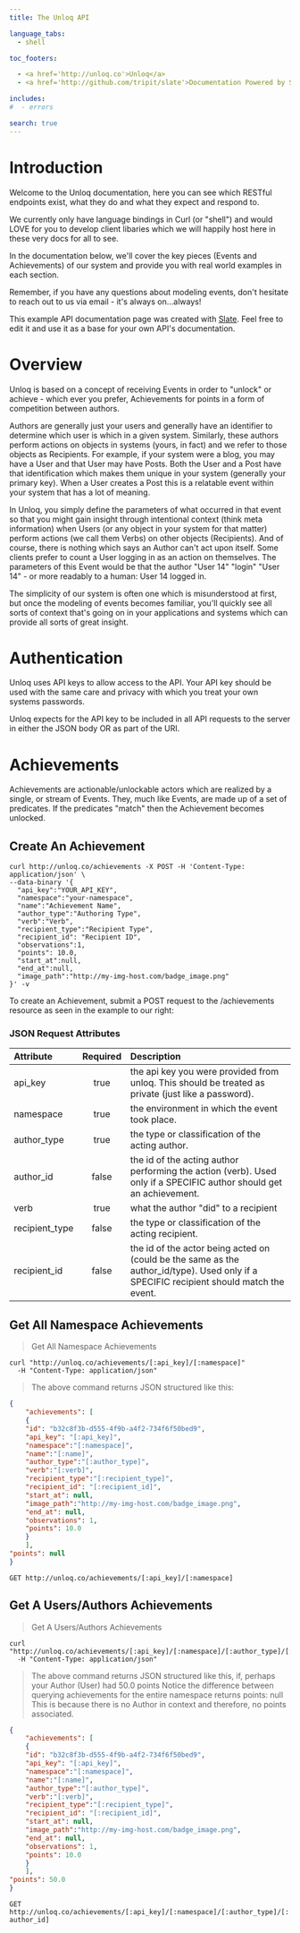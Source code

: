 ```yaml
---
title: The Unloq API

language_tabs:
  - shell

toc_footers:

  - <a href='http://unloq.co'>Unloq</a>
  - <a href='http://github.com/tripit/slate'>Documentation Powered by Slate</a>

includes:
#  - errors

search: true
---
```


# Introduction

Welcome to the Unloq documentation, here you can see which RESTful endpoints
exist, what they do and what they expect and respond to.

We currently only have language bindings in Curl (or "shell") and
would LOVE for you to develop client libaries which we will happily
host here in these very docs for all to see.

In the documentation below, we'll cover the key pieces (Events and
Achievements) of our system and provide you with real world examples
in each section.

Remember, if you have any questions about modeling events, don't
hesitate to reach out to us via email - it's always on...always!

This example API documentation page was created with [Slate](http://github.com/tripit/slate). Feel free to edit it and use it as a base for your own API's documentation.

# Overview

Unloq is based on a concept of receiving Events in order to "unlock"
or achieve - which ever you prefer, Achievements for points in a form
of competition between authors.

Authors are generally just your users and generally have an identifier
to determine which user is which in a given system. Similarly, these
authors perform actions on objects in systems (yours, in fact) and we
refer to those objects as Recipients. For example, if your system were
a blog, you may have a User and that User may have Posts. Both the
User and a Post have that identification which makes them unique in
your system (generally your primary key). When a User creates a Post
this is a relatable event within your system that has a lot of
meaning.

In Unloq, you simply define the parameters of what occurred in that
event so that you might gain insight through intentional context
(think meta information) when Users (or any object in your system for
that matter) perform actions (we call them Verbs) on other objects
(Recipients). And of course, there is nothing which says an Author
can't act upon itself. Some clients prefer to count a User logging in
as an action on themselves. The parameters of this Event would be that
the author "User 14" "login" "User 14" - or more readably to a human:
User 14 logged in.

The simplicity of our system is often one which is misunderstood at
first, but once the modeling of events becomes familiar, you'll
quickly see all sorts of context that's going on in your applications
and systems which can provide all sorts of great insight.


# Authentication

Unloq uses API keys to allow access to the API. Your API key should be used with the same care and privacy with which you treat your own systems passwords.

Unloq expects for the API key to be included in all API requests to the server in either the JSON body OR as part of the URI.

# Achievements

Achievements are actionable/unlockable actors which are realized by a single, or stream of Events. They, much like Events, are made up of a set of predicates. If the predicates "match" then the Achievement becomes unlocked.

## Create An Achievement
```shell
curl http://unloq.co/achievements -X POST -H 'Content-Type: application/json' \
--data-binary '{
  "api_key":"YOUR_API_KEY",
  "namespace":"your-namespace",
  "name":"Achievement Name",
  "author_type":"Authoring Type",
  "verb":"Verb",
  "recipient_type":"Recipient Type",
  "recipient_id": "Recipient ID",
  "observations":1,
  "points": 10.0,
  "start_at":null,
  "end_at":null,
  "image_path":"http://my-img-host.com/badge_image.png"
}' -v
```

To create an Achievement, submit a POST request to the /achievements resource as seen in the example to our right:

### JSON Request Attributes

Attribute | Required | Description
:-------------|:-------------:| :-------------
api_key | true | the api key you were provided from unloq. This should be treated as private (just like a password).
namespace | true | the environment in which the event took place.
author_type | true | the type or classification of the acting author.
author_id | false | the id of the acting author performing the action (verb). Used only if a SPECIFIC author should get an achievement.
verb | true | what the author "did" to a recipient
recipient_type| false  | the type or classification of the acting recipient.
recipient_id | false | the id of the actor being acted on (could be the same as the author_id/type). Used only if a SPECIFIC recipient should match the event.

## Get All Namespace Achievements

>Get All Namespace Achievements

```shell
curl "http://unloq.co/achievements/[:api_key]/[:namespace]"
  -H "Content-Type: application/json"
```

> The above command returns JSON structured like this:

```json
{
    "achievements": [
    {
    "id": "b32c8f3b-d555-4f9b-a4f2-734f6f50bed9",
    "api_key": "[:api_key]",
    "namespace":"[:namespace]",
    "name":"[:name]",
    "author_type":"[:author_type]",
    "verb":"[:verb]",
    "recipient_type":"[:recipient_type]",
    "recipient_id": "[:recipient_id]",
    "start_at": null,
    "image_path":"http://my-img-host.com/badge_image.png",
    "end_at": null,
    "observations": 1,
    "points": 10.0
    }
    ],
"points": null
}

```
`GET http://unloq.co/achievements/[:api_key]/[:namespace]`


## Get A Users/Authors Achievements

>Get A Users/Authors Achievements

```shell
curl "http://unloq.co/achievements/[:api_key]/[:namespace]/[:author_type]/[:author_id]"
  -H "Content-Type: application/json"
```

> The above command returns JSON structured like this, if, perhaps your Author (User) had 50.0 points
> Notice the difference between querying achievements for the entire namespace returns points: null
> This is because there is no Author in context and therefore, no points associated.

```json
{
    "achievements": [
    {
    "id": "b32c8f3b-d555-4f9b-a4f2-734f6f50bed9",
    "api_key": "[:api_key]",
    "namespace":"[:namespace]",
    "name":"[:name]",
    "author_type":"[:author_type]",
    "verb":"[:verb]",
    "recipient_type":"[:recipient_type]",
    "recipient_id": "[:recipient_id]",
    "start_at": null,
    "image_path":"http://my-img-host.com/badge_image.png",
    "end_at": null,
    "observations": 1,
    "points": 10.0
    }
    ],
"points": 50.0
}
```

`GET http://unloq.co/achievements/[:api_key]/[:namespace]/[:author_type]/[:author_id]`
